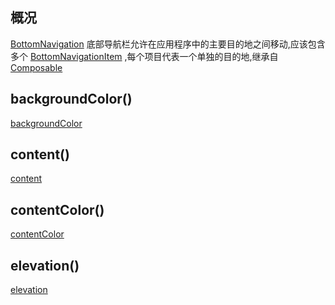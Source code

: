 ## 概况

[BottomNavigation](/API/UI/Compose/Widget/BottomNavigation/README.md)
底部导航栏允许在应用程序中的主要目的地之间移动,应该包含多个 [BottomNavigationItem](/API/UI/Compose/Widget/BottomNavigationItem/README.md)
,每个项目代表一个单独的目的地,继承自 [Composable](/API/UI/Compose/Widget/Composable/README.md)

## backgroundColor()

[backgroundColor](backgroundColor.md ":include")

## content()

[content](content.md ":include")

## contentColor()

[contentColor](contentColor.md ":include")

## elevation()

[elevation](elevation.md ":include")